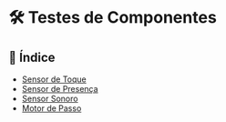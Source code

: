 # 🛠️ Testes de Componentes  

## 📌 Índice  
- [Sensor de Toque](SensorTouch)  
- [Sensor de Presença](SensorPresenca)  
- [Sensor Sonoro](SensorSonoro)  
- [Motor de Passo](MotorDePasso)  
